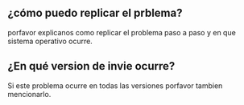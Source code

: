## ¿cómo puedo replicar el prblema?
porfavor explicanos como replicar el problema paso a paso y en que sistema operativo ocurre.
## ¿En qué version de invie ocurre?
Si este problema ocurre en todas las versiones porfavor tambien mencionarlo.

